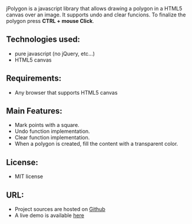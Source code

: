 jPolygon is a javascript library that allows drawing a polygon in a HTML5 canvas over an image.
It supports undo and clear funcions. To finalize the polygon press **CTRL + mouse Click**.

Technologies used:
------------------

 - pure javascript (no jQuery, etc...)
 - HTML5 canvas

Requirements:
-------------

 - Any browser that supports HTML5 canvas

Main Features:
--------------

 - Mark points with a square.
 - Undo function implementation.
 - Clear function implementation.
 - When a polygon is created, fill the content with a transparent color.

License:
--------

 - MIT license

URL:
----

 - Project sources are hosted on [Github](https://github.com/matteomattei/jPolygon)
 - A live demo is available [here](http://www.matteomattei.com/projects/jpolygon/example.html)

